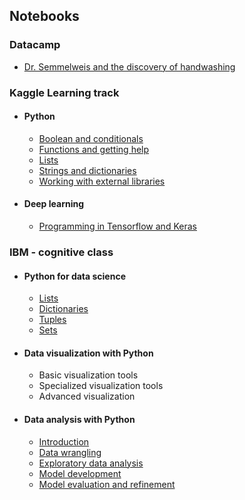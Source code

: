 ## Notebooks

### Datacamp
* [Dr. Semmelweis and the discovery of handwashing](http://nbviewer.jupyter.org/github/qwertypsv/Documents/blob/master/Jupyter%20notebook/Dr.%20Semmelweis%20and%20the%20discovery%20of%20handwashing/notebook.ipynb)

### Kaggle Learning track

* #### Python
  * [Boolean and conditionals](https://nbviewer.jupyter.org/github/p-s-vishnu/Kaggle/blob/master/Learn/Python/Booleans%20and%20Conditionals.ipynb)
  * [Functions and getting help](https://nbviewer.jupyter.org/github/p-s-vishnu/Kaggle/blob/master/Learn/Python/Functions%20and%20Getting%20Help.ipynb)
  * [Lists](https://nbviewer.jupyter.org/github/p-s-vishnu/Kaggle/blob/master/Learn/Python/Lists.ipynb)
  * [Strings and dictionaries](https://nbviewer.jupyter.org/github/p-s-vishnu/Kaggle/blob/master/Learn/Python/Strings%20and%20dictionaries.ipynb)
  * [Working with external libraries](https://nbviewer.jupyter.org/github/p-s-vishnu/Kaggle/blob/master/Learn/Python/Working%20with%20external%20library.ipynb)
  
* #### Deep learning 
  * [Programming in Tensorflow and Keras](https://nbviewer.jupyter.org/github/p-s-vishnu/Kaggle/blob/master/Learn/Deep%20learning/Programming%20in%20Tensorflow%20and%20Keras.ipynb)

### IBM - cognitive class

* #### Python for data science
  * [Lists](https://nbviewer.jupyter.org/github/p-s-vishnu/Documents/blob/master/Jupyter%20notebook/IBM/python%20for%20data%20science/lists.ipynb)
  * [Dictionaries](https://nbviewer.jupyter.org/github/p-s-vishnu/Documents/blob/master/Jupyter%20notebook/IBM/python%20for%20data%20science/dictionaries.ipynb)
  * [Tuples](https://nbviewer.jupyter.org/github/p-s-vishnu/Documents/blob/master/Jupyter%20notebook/IBM/python%20for%20data%20science/python%20tuples.ipynb)
  * [Sets](https://nbviewer.jupyter.org/github/p-s-vishnu/Documents/blob/master/Jupyter%20notebook/IBM/python%20for%20data%20science/sets.ipynb)
  
* #### Data visualization with Python
  * Basic visualization tools
  * Specialized visualization tools
  * Advanced visualization

* #### Data analysis with Python
  * [Introduction](https://nbviewer.jupyter.org/github/p-s-vishnu/Documents/blob/master/Jupyter%20notebook/IBM/Data%20analysis%20with%20python/DA0101EN-JL-Review-Introduction.ipynb)
  * [Data wrangling](https://nbviewer.jupyter.org/github/p-s-vishnu/Documents/blob/master/Jupyter%20notebook/IBM/Data%20analysis%20with%20python/DA0101EN-JL-Review-Data_Wrangling.ipynb)
  * [Exploratory data analysis](https://nbviewer.jupyter.org/github/p-s-vishnu/Documents/blob/master/Jupyter%20notebook/IBM/Data%20analysis%20with%20python/DA0101EN-JL-Review-Exploratory_Data_Analysis.ipynb)
  * [Model development](https://nbviewer.jupyter.org/github/p-s-vishnu/Documents/blob/master/Jupyter%20notebook/IBM/Data%20analysis%20with%20python/DA0101EN-JL-Review-Model_Development.ipynb)
  * [Model evaluation and refinement](https://nbviewer.jupyter.org/github/p-s-vishnu/Documents/blob/master/Jupyter%20notebook/IBM/Data%20analysis%20with%20python/DA0101EN-JL-Review-Model_Evaluation_and_Refinement_.ipynb)
